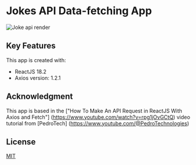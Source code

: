 
# Jokes API Data-fetching App

![Joke api render](https://user-images.githubusercontent.com/96319139/210152681-0b1172f6-77a0-4fc8-b5a7-4bda04efd11d.png)

## Key Features

This app is created with:
* ReactJS 18.2
* Axios version: 1.2.1


## Acknowledgment 

This app is based in the ["How To Make An API Request in ReactJS With Axios and Fetch"] (https://www.youtube.com/watch?v=rpg1jOvGCtQ) video tutorial from [PedroTech] (https://www.youtube.com/@PedroTechnologies)


## License

[MIT](https://choosealicense.com/licenses/mit/)

